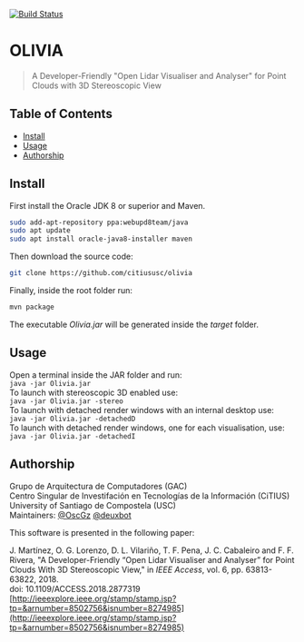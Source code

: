 [![Build Status](https://travis-ci.org/travis-ci/travis-web.svg)](https://travis-ci.org/citiususc/olivia)

# OLIVIA

> A Developer-Friendly "Open Lidar Visualiser and Analyser" for Point Clouds with 3D Stereoscopic View

## Table of Contents
- [Install](#install)
- [Usage](#usage)
- [Authorship](#authorship)


## Install
First install the Oracle JDK 8 or superior and Maven.
```bash
sudo add-apt-repository ppa:webupd8team/java
sudo apt update
sudo apt install oracle-java8-installer maven
```
Then download the source code:
```bash
git clone https://github.com/citiususc/olivia
```
Finally, inside the root folder run:
```bash
mvn package
```
The executable *Olivia.jar* will be generated inside the *target* folder.

## Usage
Open a terminal inside the JAR folder and run:  
`java -jar Olivia.jar`  
To launch with stereoscopic 3D enabled use:  
`java -jar Olivia.jar -stereo`  
To launch with detached render windows with an internal desktop use:  
`java -jar Olivia.jar -detachedD`  
To launch with detached render windows, one for each visualisation, use:  
`java -jar Olivia.jar -detachedI`  

## Authorship
Grupo de Arquitectura de Computadores (GAC)  
Centro Singular de Investifación en Tecnologías de la Información (CiTIUS)   
University of Santiago de Compostela (USC)   
Maintainers: [@OscGz](https://github.com/OscGz) [@deuxbot](https://github.com/deuxbot)

This software is presented in the following paper:

J. Martínez, O. G. Lorenzo, D. L. Vilariño, T. F. Pena, J. C. Cabaleiro and F. F. Rivera, "A Developer-Friendly “Open Lidar Visualiser and Analyser” for Point Clouds With 3D Stereoscopic View," in _IEEE Access_, vol. 6, pp. 63813-63822, 2018.  
doi: 10.1109/ACCESS.2018.2877319 [http://ieeexplore.ieee.org/stamp/stamp.jsp?tp=&arnumber=8502756&isnumber=8274985](http://ieeexplore.ieee.org/stamp/stamp.jsp?tp=&arnumber=8502756&isnumber=8274985)